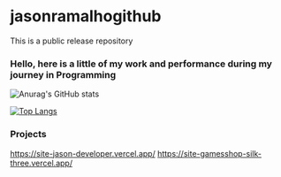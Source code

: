 # jasonramalhogithub
This is a public release repository
### Hello, here is a little of my work and performance during my journey in Programming

![Anurag's GitHub stats](https://github-readme-stats.vercel.app/api?username=jasonrn36&show_icons=true&theme=tokyonight)


[![Top Langs](https://github-readme-stats.vercel.app/api/top-langs/?username=jasonrn36&layout=donut-vertical)](https://github.com/anuraghazra/github-readme-stats)

### Projects
https://site-jason-developer.vercel.app/
https://site-gamesshop-silk-three.vercel.app/

